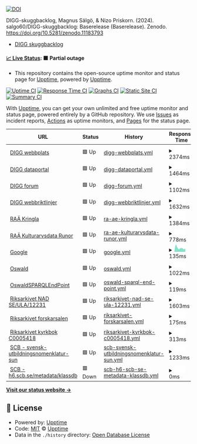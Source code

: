 [![DOI](https://zenodo.org/badge/DOI/10.5281/zenodo.11183793.svg)](https://doi.org/10.5281/zenodo.11183793)

DIGG-skuggbacklog, Magnus Sälgö, & Nizo Priskorn. (2024). salgo60/DIGG-skuggbacklog: Baserelease (Baserelease). Zenodo. https://doi.org/10.5281/zenodo.11183793

- [DIGG skuggbacklog](https://github.com/salgo60/DiggUptime/issues/47)

#### [📈 Live Status](https://upptime.github.io/upptime): <!--live status--> **🟧 Partial outage**

- This repository contains the open-source uptime monitor and status page for [Upptime](https://upptime.js.org), powered by [Upptime](https://github.com/upptime/upptime).

[![Uptime CI](https://github.com/upptime/upptime/workflows/Uptime%20CI/badge.svg)](https://github.com/upptime/upptime/actions?query=workflow%3A%22Uptime+CI%22)
[![Response Time CI](https://github.com/upptime/upptime/workflows/Response%20Time%20CI/badge.svg)](https://github.com/upptime/upptime/actions?query=workflow%3A%22Response+Time+CI%22)
[![Graphs CI](https://github.com/upptime/upptime/workflows/Graphs%20CI/badge.svg)](https://github.com/upptime/upptime/actions?query=workflow%3A%22Graphs+CI%22)
[![Static Site CI](https://github.com/upptime/upptime/workflows/Static%20Site%20CI/badge.svg)](https://github.com/upptime/upptime/actions?query=workflow%3A%22Static+Site+CI%22)
[![Summary CI](https://github.com/upptime/upptime/workflows/Summary%20CI/badge.svg)](https://github.com/upptime/upptime/actions?query=workflow%3A%22Summary+CI%22)

With [Upptime](https://upptime.js.org), you can get your own unlimited and free uptime monitor and status page, powered entirely by a GitHub repository. We use [Issues](https://github.com/upptime/upptime/issues) as incident reports, [Actions](https://github.com/upptime/upptime/actions) as uptime monitors, and [Pages](https://upptime.github.io/upptime) for the status page.

<!--start: status pages-->
<!-- This summary is generated by Upptime (https://github.com/upptime/upptime) -->
<!-- Do not edit this manually, your changes will be overwritten -->
<!-- prettier-ignore -->
| URL | Status | History | Response Time | Uptime |
| --- | ------ | ------- | ------------- | ------ |
| <img alt="" src="https://icons.duckduckgo.com/ip3/www.digg.se.ico" height="13"> [DIGG webbplats](https://www.digg.se/) | 🟩 Up | [digg-webbplats.yml](https://github.com/salgo60/DIGG-skuggbacklog/commits/HEAD/history/digg-webbplats.yml) | <details><summary><img alt="Response time graph" src="./graphs/digg-webbplats/response-time-week.png" height="20"> 2374ms</summary><br><a href="https://upptime.github.io/upptime/history/digg-webbplats"><img alt="Response time 1990" src="https://img.shields.io/endpoint?url=https%3A%2F%2Fraw.githubusercontent.com%2Fsalgo60%2FDIGG-skuggbacklog%2FHEAD%2Fapi%2Fdigg-webbplats%2Fresponse-time.json"></a><br><a href="https://upptime.github.io/upptime/history/digg-webbplats"><img alt="24-hour response time 1585" src="https://img.shields.io/endpoint?url=https%3A%2F%2Fraw.githubusercontent.com%2Fsalgo60%2FDIGG-skuggbacklog%2FHEAD%2Fapi%2Fdigg-webbplats%2Fresponse-time-day.json"></a><br><a href="https://upptime.github.io/upptime/history/digg-webbplats"><img alt="7-day response time 2374" src="https://img.shields.io/endpoint?url=https%3A%2F%2Fraw.githubusercontent.com%2Fsalgo60%2FDIGG-skuggbacklog%2FHEAD%2Fapi%2Fdigg-webbplats%2Fresponse-time-week.json"></a><br><a href="https://upptime.github.io/upptime/history/digg-webbplats"><img alt="30-day response time 2219" src="https://img.shields.io/endpoint?url=https%3A%2F%2Fraw.githubusercontent.com%2Fsalgo60%2FDIGG-skuggbacklog%2FHEAD%2Fapi%2Fdigg-webbplats%2Fresponse-time-month.json"></a><br><a href="https://upptime.github.io/upptime/history/digg-webbplats"><img alt="1-year response time 1985" src="https://img.shields.io/endpoint?url=https%3A%2F%2Fraw.githubusercontent.com%2Fsalgo60%2FDIGG-skuggbacklog%2FHEAD%2Fapi%2Fdigg-webbplats%2Fresponse-time-year.json"></a></details> | <details><summary><a href="https://upptime.github.io/upptime/history/digg-webbplats">100.00%</a></summary><a href="https://upptime.github.io/upptime/history/digg-webbplats"><img alt="All-time uptime 97.37%" src="https://img.shields.io/endpoint?url=https%3A%2F%2Fraw.githubusercontent.com%2Fsalgo60%2FDIGG-skuggbacklog%2FHEAD%2Fapi%2Fdigg-webbplats%2Fuptime.json"></a><br><a href="https://upptime.github.io/upptime/history/digg-webbplats"><img alt="24-hour uptime 100.00%" src="https://img.shields.io/endpoint?url=https%3A%2F%2Fraw.githubusercontent.com%2Fsalgo60%2FDIGG-skuggbacklog%2FHEAD%2Fapi%2Fdigg-webbplats%2Fuptime-day.json"></a><br><a href="https://upptime.github.io/upptime/history/digg-webbplats"><img alt="7-day uptime 100.00%" src="https://img.shields.io/endpoint?url=https%3A%2F%2Fraw.githubusercontent.com%2Fsalgo60%2FDIGG-skuggbacklog%2FHEAD%2Fapi%2Fdigg-webbplats%2Fuptime-week.json"></a><br><a href="https://upptime.github.io/upptime/history/digg-webbplats"><img alt="30-day uptime 99.88%" src="https://img.shields.io/endpoint?url=https%3A%2F%2Fraw.githubusercontent.com%2Fsalgo60%2FDIGG-skuggbacklog%2FHEAD%2Fapi%2Fdigg-webbplats%2Fuptime-month.json"></a><br><a href="https://upptime.github.io/upptime/history/digg-webbplats"><img alt="1-year uptime 93.33%" src="https://img.shields.io/endpoint?url=https%3A%2F%2Fraw.githubusercontent.com%2Fsalgo60%2FDIGG-skuggbacklog%2FHEAD%2Fapi%2Fdigg-webbplats%2Fuptime-year.json"></a></details>
| <img alt="" src="https://icons.duckduckgo.com/ip3/www.dataportal.se.ico" height="13"> [DIGG dataportal](https://www.dataportal.se/) | 🟩 Up | [digg-dataportal.yml](https://github.com/salgo60/DIGG-skuggbacklog/commits/HEAD/history/digg-dataportal.yml) | <details><summary><img alt="Response time graph" src="./graphs/digg-dataportal/response-time-week.png" height="20"> 1464ms</summary><br><a href="https://upptime.github.io/upptime/history/digg-dataportal"><img alt="Response time 1537" src="https://img.shields.io/endpoint?url=https%3A%2F%2Fraw.githubusercontent.com%2Fsalgo60%2FDIGG-skuggbacklog%2FHEAD%2Fapi%2Fdigg-dataportal%2Fresponse-time.json"></a><br><a href="https://upptime.github.io/upptime/history/digg-dataportal"><img alt="24-hour response time 1284" src="https://img.shields.io/endpoint?url=https%3A%2F%2Fraw.githubusercontent.com%2Fsalgo60%2FDIGG-skuggbacklog%2FHEAD%2Fapi%2Fdigg-dataportal%2Fresponse-time-day.json"></a><br><a href="https://upptime.github.io/upptime/history/digg-dataportal"><img alt="7-day response time 1464" src="https://img.shields.io/endpoint?url=https%3A%2F%2Fraw.githubusercontent.com%2Fsalgo60%2FDIGG-skuggbacklog%2FHEAD%2Fapi%2Fdigg-dataportal%2Fresponse-time-week.json"></a><br><a href="https://upptime.github.io/upptime/history/digg-dataportal"><img alt="30-day response time 1396" src="https://img.shields.io/endpoint?url=https%3A%2F%2Fraw.githubusercontent.com%2Fsalgo60%2FDIGG-skuggbacklog%2FHEAD%2Fapi%2Fdigg-dataportal%2Fresponse-time-month.json"></a><br><a href="https://upptime.github.io/upptime/history/digg-dataportal"><img alt="1-year response time 1530" src="https://img.shields.io/endpoint?url=https%3A%2F%2Fraw.githubusercontent.com%2Fsalgo60%2FDIGG-skuggbacklog%2FHEAD%2Fapi%2Fdigg-dataportal%2Fresponse-time-year.json"></a></details> | <details><summary><a href="https://upptime.github.io/upptime/history/digg-dataportal">100.00%</a></summary><a href="https://upptime.github.io/upptime/history/digg-dataportal"><img alt="All-time uptime 99.95%" src="https://img.shields.io/endpoint?url=https%3A%2F%2Fraw.githubusercontent.com%2Fsalgo60%2FDIGG-skuggbacklog%2FHEAD%2Fapi%2Fdigg-dataportal%2Fuptime.json"></a><br><a href="https://upptime.github.io/upptime/history/digg-dataportal"><img alt="24-hour uptime 100.00%" src="https://img.shields.io/endpoint?url=https%3A%2F%2Fraw.githubusercontent.com%2Fsalgo60%2FDIGG-skuggbacklog%2FHEAD%2Fapi%2Fdigg-dataportal%2Fuptime-day.json"></a><br><a href="https://upptime.github.io/upptime/history/digg-dataportal"><img alt="7-day uptime 100.00%" src="https://img.shields.io/endpoint?url=https%3A%2F%2Fraw.githubusercontent.com%2Fsalgo60%2FDIGG-skuggbacklog%2FHEAD%2Fapi%2Fdigg-dataportal%2Fuptime-week.json"></a><br><a href="https://upptime.github.io/upptime/history/digg-dataportal"><img alt="30-day uptime 100.00%" src="https://img.shields.io/endpoint?url=https%3A%2F%2Fraw.githubusercontent.com%2Fsalgo60%2FDIGG-skuggbacklog%2FHEAD%2Fapi%2Fdigg-dataportal%2Fuptime-month.json"></a><br><a href="https://upptime.github.io/upptime/history/digg-dataportal"><img alt="1-year uptime 99.92%" src="https://img.shields.io/endpoint?url=https%3A%2F%2Fraw.githubusercontent.com%2Fsalgo60%2FDIGG-skuggbacklog%2FHEAD%2Fapi%2Fdigg-dataportal%2Fuptime-year.json"></a></details>
| <img alt="" src="https://icons.duckduckgo.com/ip3/community.dataportal.se.ico" height="13"> [DIGG forum](https://community.dataportal.se/) | 🟩 Up | [digg-forum.yml](https://github.com/salgo60/DIGG-skuggbacklog/commits/HEAD/history/digg-forum.yml) | <details><summary><img alt="Response time graph" src="./graphs/digg-forum/response-time-week.png" height="20"> 1102ms</summary><br><a href="https://upptime.github.io/upptime/history/digg-forum"><img alt="Response time 1044" src="https://img.shields.io/endpoint?url=https%3A%2F%2Fraw.githubusercontent.com%2Fsalgo60%2FDIGG-skuggbacklog%2FHEAD%2Fapi%2Fdigg-forum%2Fresponse-time.json"></a><br><a href="https://upptime.github.io/upptime/history/digg-forum"><img alt="24-hour response time 1039" src="https://img.shields.io/endpoint?url=https%3A%2F%2Fraw.githubusercontent.com%2Fsalgo60%2FDIGG-skuggbacklog%2FHEAD%2Fapi%2Fdigg-forum%2Fresponse-time-day.json"></a><br><a href="https://upptime.github.io/upptime/history/digg-forum"><img alt="7-day response time 1102" src="https://img.shields.io/endpoint?url=https%3A%2F%2Fraw.githubusercontent.com%2Fsalgo60%2FDIGG-skuggbacklog%2FHEAD%2Fapi%2Fdigg-forum%2Fresponse-time-week.json"></a><br><a href="https://upptime.github.io/upptime/history/digg-forum"><img alt="30-day response time 1085" src="https://img.shields.io/endpoint?url=https%3A%2F%2Fraw.githubusercontent.com%2Fsalgo60%2FDIGG-skuggbacklog%2FHEAD%2Fapi%2Fdigg-forum%2Fresponse-time-month.json"></a><br><a href="https://upptime.github.io/upptime/history/digg-forum"><img alt="1-year response time 1104" src="https://img.shields.io/endpoint?url=https%3A%2F%2Fraw.githubusercontent.com%2Fsalgo60%2FDIGG-skuggbacklog%2FHEAD%2Fapi%2Fdigg-forum%2Fresponse-time-year.json"></a></details> | <details><summary><a href="https://upptime.github.io/upptime/history/digg-forum">100.00%</a></summary><a href="https://upptime.github.io/upptime/history/digg-forum"><img alt="All-time uptime 99.41%" src="https://img.shields.io/endpoint?url=https%3A%2F%2Fraw.githubusercontent.com%2Fsalgo60%2FDIGG-skuggbacklog%2FHEAD%2Fapi%2Fdigg-forum%2Fuptime.json"></a><br><a href="https://upptime.github.io/upptime/history/digg-forum"><img alt="24-hour uptime 100.00%" src="https://img.shields.io/endpoint?url=https%3A%2F%2Fraw.githubusercontent.com%2Fsalgo60%2FDIGG-skuggbacklog%2FHEAD%2Fapi%2Fdigg-forum%2Fuptime-day.json"></a><br><a href="https://upptime.github.io/upptime/history/digg-forum"><img alt="7-day uptime 100.00%" src="https://img.shields.io/endpoint?url=https%3A%2F%2Fraw.githubusercontent.com%2Fsalgo60%2FDIGG-skuggbacklog%2FHEAD%2Fapi%2Fdigg-forum%2Fuptime-week.json"></a><br><a href="https://upptime.github.io/upptime/history/digg-forum"><img alt="30-day uptime 99.85%" src="https://img.shields.io/endpoint?url=https%3A%2F%2Fraw.githubusercontent.com%2Fsalgo60%2FDIGG-skuggbacklog%2FHEAD%2Fapi%2Fdigg-forum%2Fuptime-month.json"></a><br><a href="https://upptime.github.io/upptime/history/digg-forum"><img alt="1-year uptime 99.97%" src="https://img.shields.io/endpoint?url=https%3A%2F%2Fraw.githubusercontent.com%2Fsalgo60%2FDIGG-skuggbacklog%2FHEAD%2Fapi%2Fdigg-forum%2Fuptime-year.json"></a></details>
| <img alt="" src="https://icons.duckduckgo.com/ip3/webbriktlinjer.se.ico" height="13"> [DIGG webbriktlinjer](https://webbriktlinjer.se/) | 🟩 Up | [digg-webbriktlinjer.yml](https://github.com/salgo60/DIGG-skuggbacklog/commits/HEAD/history/digg-webbriktlinjer.yml) | <details><summary><img alt="Response time graph" src="./graphs/digg-webbriktlinjer/response-time-week.png" height="20"> 1632ms</summary><br><a href="https://upptime.github.io/upptime/history/digg-webbriktlinjer"><img alt="Response time 1262" src="https://img.shields.io/endpoint?url=https%3A%2F%2Fraw.githubusercontent.com%2Fsalgo60%2FDIGG-skuggbacklog%2FHEAD%2Fapi%2Fdigg-webbriktlinjer%2Fresponse-time.json"></a><br><a href="https://upptime.github.io/upptime/history/digg-webbriktlinjer"><img alt="24-hour response time 1622" src="https://img.shields.io/endpoint?url=https%3A%2F%2Fraw.githubusercontent.com%2Fsalgo60%2FDIGG-skuggbacklog%2FHEAD%2Fapi%2Fdigg-webbriktlinjer%2Fresponse-time-day.json"></a><br><a href="https://upptime.github.io/upptime/history/digg-webbriktlinjer"><img alt="7-day response time 1632" src="https://img.shields.io/endpoint?url=https%3A%2F%2Fraw.githubusercontent.com%2Fsalgo60%2FDIGG-skuggbacklog%2FHEAD%2Fapi%2Fdigg-webbriktlinjer%2Fresponse-time-week.json"></a><br><a href="https://upptime.github.io/upptime/history/digg-webbriktlinjer"><img alt="30-day response time 1557" src="https://img.shields.io/endpoint?url=https%3A%2F%2Fraw.githubusercontent.com%2Fsalgo60%2FDIGG-skuggbacklog%2FHEAD%2Fapi%2Fdigg-webbriktlinjer%2Fresponse-time-month.json"></a><br><a href="https://upptime.github.io/upptime/history/digg-webbriktlinjer"><img alt="1-year response time 1379" src="https://img.shields.io/endpoint?url=https%3A%2F%2Fraw.githubusercontent.com%2Fsalgo60%2FDIGG-skuggbacklog%2FHEAD%2Fapi%2Fdigg-webbriktlinjer%2Fresponse-time-year.json"></a></details> | <details><summary><a href="https://upptime.github.io/upptime/history/digg-webbriktlinjer">100.00%</a></summary><a href="https://upptime.github.io/upptime/history/digg-webbriktlinjer"><img alt="All-time uptime 97.61%" src="https://img.shields.io/endpoint?url=https%3A%2F%2Fraw.githubusercontent.com%2Fsalgo60%2FDIGG-skuggbacklog%2FHEAD%2Fapi%2Fdigg-webbriktlinjer%2Fuptime.json"></a><br><a href="https://upptime.github.io/upptime/history/digg-webbriktlinjer"><img alt="24-hour uptime 100.00%" src="https://img.shields.io/endpoint?url=https%3A%2F%2Fraw.githubusercontent.com%2Fsalgo60%2FDIGG-skuggbacklog%2FHEAD%2Fapi%2Fdigg-webbriktlinjer%2Fuptime-day.json"></a><br><a href="https://upptime.github.io/upptime/history/digg-webbriktlinjer"><img alt="7-day uptime 100.00%" src="https://img.shields.io/endpoint?url=https%3A%2F%2Fraw.githubusercontent.com%2Fsalgo60%2FDIGG-skuggbacklog%2FHEAD%2Fapi%2Fdigg-webbriktlinjer%2Fuptime-week.json"></a><br><a href="https://upptime.github.io/upptime/history/digg-webbriktlinjer"><img alt="30-day uptime 99.90%" src="https://img.shields.io/endpoint?url=https%3A%2F%2Fraw.githubusercontent.com%2Fsalgo60%2FDIGG-skuggbacklog%2FHEAD%2Fapi%2Fdigg-webbriktlinjer%2Fuptime-month.json"></a><br><a href="https://upptime.github.io/upptime/history/digg-webbriktlinjer"><img alt="1-year uptime 92.59%" src="https://img.shields.io/endpoint?url=https%3A%2F%2Fraw.githubusercontent.com%2Fsalgo60%2FDIGG-skuggbacklog%2FHEAD%2Fapi%2Fdigg-webbriktlinjer%2Fuptime-year.json"></a></details>
| <img alt="" src="https://icons.duckduckgo.com/ip3/www.kringla.nu.ico" height="13"> [RAÄ Kringla](https://www.kringla.nu) | 🟩 Up | [ra-ae-kringla.yml](https://github.com/salgo60/DIGG-skuggbacklog/commits/HEAD/history/ra-ae-kringla.yml) | <details><summary><img alt="Response time graph" src="./graphs/ra-ae-kringla/response-time-week.png" height="20"> 1384ms</summary><br><a href="https://upptime.github.io/upptime/history/ra-ae-kringla"><img alt="Response time 2293" src="https://img.shields.io/endpoint?url=https%3A%2F%2Fraw.githubusercontent.com%2Fsalgo60%2FDIGG-skuggbacklog%2FHEAD%2Fapi%2Fra-ae-kringla%2Fresponse-time.json"></a><br><a href="https://upptime.github.io/upptime/history/ra-ae-kringla"><img alt="24-hour response time 1273" src="https://img.shields.io/endpoint?url=https%3A%2F%2Fraw.githubusercontent.com%2Fsalgo60%2FDIGG-skuggbacklog%2FHEAD%2Fapi%2Fra-ae-kringla%2Fresponse-time-day.json"></a><br><a href="https://upptime.github.io/upptime/history/ra-ae-kringla"><img alt="7-day response time 1384" src="https://img.shields.io/endpoint?url=https%3A%2F%2Fraw.githubusercontent.com%2Fsalgo60%2FDIGG-skuggbacklog%2FHEAD%2Fapi%2Fra-ae-kringla%2Fresponse-time-week.json"></a><br><a href="https://upptime.github.io/upptime/history/ra-ae-kringla"><img alt="30-day response time 1736" src="https://img.shields.io/endpoint?url=https%3A%2F%2Fraw.githubusercontent.com%2Fsalgo60%2FDIGG-skuggbacklog%2FHEAD%2Fapi%2Fra-ae-kringla%2Fresponse-time-month.json"></a><br><a href="https://upptime.github.io/upptime/history/ra-ae-kringla"><img alt="1-year response time 2308" src="https://img.shields.io/endpoint?url=https%3A%2F%2Fraw.githubusercontent.com%2Fsalgo60%2FDIGG-skuggbacklog%2FHEAD%2Fapi%2Fra-ae-kringla%2Fresponse-time-year.json"></a></details> | <details><summary><a href="https://upptime.github.io/upptime/history/ra-ae-kringla">99.23%</a></summary><a href="https://upptime.github.io/upptime/history/ra-ae-kringla"><img alt="All-time uptime 98.56%" src="https://img.shields.io/endpoint?url=https%3A%2F%2Fraw.githubusercontent.com%2Fsalgo60%2FDIGG-skuggbacklog%2FHEAD%2Fapi%2Fra-ae-kringla%2Fuptime.json"></a><br><a href="https://upptime.github.io/upptime/history/ra-ae-kringla"><img alt="24-hour uptime 100.00%" src="https://img.shields.io/endpoint?url=https%3A%2F%2Fraw.githubusercontent.com%2Fsalgo60%2FDIGG-skuggbacklog%2FHEAD%2Fapi%2Fra-ae-kringla%2Fuptime-day.json"></a><br><a href="https://upptime.github.io/upptime/history/ra-ae-kringla"><img alt="7-day uptime 99.23%" src="https://img.shields.io/endpoint?url=https%3A%2F%2Fraw.githubusercontent.com%2Fsalgo60%2FDIGG-skuggbacklog%2FHEAD%2Fapi%2Fra-ae-kringla%2Fuptime-week.json"></a><br><a href="https://upptime.github.io/upptime/history/ra-ae-kringla"><img alt="30-day uptime 97.66%" src="https://img.shields.io/endpoint?url=https%3A%2F%2Fraw.githubusercontent.com%2Fsalgo60%2FDIGG-skuggbacklog%2FHEAD%2Fapi%2Fra-ae-kringla%2Fuptime-month.json"></a><br><a href="https://upptime.github.io/upptime/history/ra-ae-kringla"><img alt="1-year uptime 98.10%" src="https://img.shields.io/endpoint?url=https%3A%2F%2Fraw.githubusercontent.com%2Fsalgo60%2FDIGG-skuggbacklog%2FHEAD%2Fapi%2Fra-ae-kringla%2Fuptime-year.json"></a></details>
| <img alt="" src="https://icons.duckduckgo.com/ip3/kulturarvsdata.se.ico" height="13"> [RAÄ Kulturarvsdata Runor](https://kulturarvsdata.se/uu/srdb/fab985d7-61cc-4014-9d85-0a5011d40dc8) | 🟩 Up | [ra-ae-kulturarvsdata-runor.yml](https://github.com/salgo60/DIGG-skuggbacklog/commits/HEAD/history/ra-ae-kulturarvsdata-runor.yml) | <details><summary><img alt="Response time graph" src="./graphs/ra-ae-kulturarvsdata-runor/response-time-week.png" height="20"> 778ms</summary><br><a href="https://upptime.github.io/upptime/history/ra-ae-kulturarvsdata-runor"><img alt="Response time 873" src="https://img.shields.io/endpoint?url=https%3A%2F%2Fraw.githubusercontent.com%2Fsalgo60%2FDIGG-skuggbacklog%2FHEAD%2Fapi%2Fra-ae-kulturarvsdata-runor%2Fresponse-time.json"></a><br><a href="https://upptime.github.io/upptime/history/ra-ae-kulturarvsdata-runor"><img alt="24-hour response time 686" src="https://img.shields.io/endpoint?url=https%3A%2F%2Fraw.githubusercontent.com%2Fsalgo60%2FDIGG-skuggbacklog%2FHEAD%2Fapi%2Fra-ae-kulturarvsdata-runor%2Fresponse-time-day.json"></a><br><a href="https://upptime.github.io/upptime/history/ra-ae-kulturarvsdata-runor"><img alt="7-day response time 778" src="https://img.shields.io/endpoint?url=https%3A%2F%2Fraw.githubusercontent.com%2Fsalgo60%2FDIGG-skuggbacklog%2FHEAD%2Fapi%2Fra-ae-kulturarvsdata-runor%2Fresponse-time-week.json"></a><br><a href="https://upptime.github.io/upptime/history/ra-ae-kulturarvsdata-runor"><img alt="30-day response time 794" src="https://img.shields.io/endpoint?url=https%3A%2F%2Fraw.githubusercontent.com%2Fsalgo60%2FDIGG-skuggbacklog%2FHEAD%2Fapi%2Fra-ae-kulturarvsdata-runor%2Fresponse-time-month.json"></a><br><a href="https://upptime.github.io/upptime/history/ra-ae-kulturarvsdata-runor"><img alt="1-year response time 857" src="https://img.shields.io/endpoint?url=https%3A%2F%2Fraw.githubusercontent.com%2Fsalgo60%2FDIGG-skuggbacklog%2FHEAD%2Fapi%2Fra-ae-kulturarvsdata-runor%2Fresponse-time-year.json"></a></details> | <details><summary><a href="https://upptime.github.io/upptime/history/ra-ae-kulturarvsdata-runor">99.24%</a></summary><a href="https://upptime.github.io/upptime/history/ra-ae-kulturarvsdata-runor"><img alt="All-time uptime 99.34%" src="https://img.shields.io/endpoint?url=https%3A%2F%2Fraw.githubusercontent.com%2Fsalgo60%2FDIGG-skuggbacklog%2FHEAD%2Fapi%2Fra-ae-kulturarvsdata-runor%2Fuptime.json"></a><br><a href="https://upptime.github.io/upptime/history/ra-ae-kulturarvsdata-runor"><img alt="24-hour uptime 100.00%" src="https://img.shields.io/endpoint?url=https%3A%2F%2Fraw.githubusercontent.com%2Fsalgo60%2FDIGG-skuggbacklog%2FHEAD%2Fapi%2Fra-ae-kulturarvsdata-runor%2Fuptime-day.json"></a><br><a href="https://upptime.github.io/upptime/history/ra-ae-kulturarvsdata-runor"><img alt="7-day uptime 99.24%" src="https://img.shields.io/endpoint?url=https%3A%2F%2Fraw.githubusercontent.com%2Fsalgo60%2FDIGG-skuggbacklog%2FHEAD%2Fapi%2Fra-ae-kulturarvsdata-runor%2Fuptime-week.json"></a><br><a href="https://upptime.github.io/upptime/history/ra-ae-kulturarvsdata-runor"><img alt="30-day uptime 99.82%" src="https://img.shields.io/endpoint?url=https%3A%2F%2Fraw.githubusercontent.com%2Fsalgo60%2FDIGG-skuggbacklog%2FHEAD%2Fapi%2Fra-ae-kulturarvsdata-runor%2Fuptime-month.json"></a><br><a href="https://upptime.github.io/upptime/history/ra-ae-kulturarvsdata-runor"><img alt="1-year uptime 99.19%" src="https://img.shields.io/endpoint?url=https%3A%2F%2Fraw.githubusercontent.com%2Fsalgo60%2FDIGG-skuggbacklog%2FHEAD%2Fapi%2Fra-ae-kulturarvsdata-runor%2Fuptime-year.json"></a></details>
| <img alt="" src="https://icons.duckduckgo.com/ip3/www.google.com.ico" height="13"> [Google](https://www.google.com) | 🟩 Up | [google.yml](https://github.com/salgo60/DIGG-skuggbacklog/commits/HEAD/history/google.yml) | <details><summary><img alt="Response time graph" src="./graphs/google/response-time-week.png" height="20"> 135ms</summary><br><a href="https://upptime.github.io/upptime/history/google"><img alt="Response time 110" src="https://img.shields.io/endpoint?url=https%3A%2F%2Fraw.githubusercontent.com%2Fsalgo60%2FDIGG-skuggbacklog%2FHEAD%2Fapi%2Fgoogle%2Fresponse-time.json"></a><br><a href="https://upptime.github.io/upptime/history/google"><img alt="24-hour response time 269" src="https://img.shields.io/endpoint?url=https%3A%2F%2Fraw.githubusercontent.com%2Fsalgo60%2FDIGG-skuggbacklog%2FHEAD%2Fapi%2Fgoogle%2Fresponse-time-day.json"></a><br><a href="https://upptime.github.io/upptime/history/google"><img alt="7-day response time 135" src="https://img.shields.io/endpoint?url=https%3A%2F%2Fraw.githubusercontent.com%2Fsalgo60%2FDIGG-skuggbacklog%2FHEAD%2Fapi%2Fgoogle%2Fresponse-time-week.json"></a><br><a href="https://upptime.github.io/upptime/history/google"><img alt="30-day response time 117" src="https://img.shields.io/endpoint?url=https%3A%2F%2Fraw.githubusercontent.com%2Fsalgo60%2FDIGG-skuggbacklog%2FHEAD%2Fapi%2Fgoogle%2Fresponse-time-month.json"></a><br><a href="https://upptime.github.io/upptime/history/google"><img alt="1-year response time 112" src="https://img.shields.io/endpoint?url=https%3A%2F%2Fraw.githubusercontent.com%2Fsalgo60%2FDIGG-skuggbacklog%2FHEAD%2Fapi%2Fgoogle%2Fresponse-time-year.json"></a></details> | <details><summary><a href="https://upptime.github.io/upptime/history/google">100.00%</a></summary><a href="https://upptime.github.io/upptime/history/google"><img alt="All-time uptime 100.00%" src="https://img.shields.io/endpoint?url=https%3A%2F%2Fraw.githubusercontent.com%2Fsalgo60%2FDIGG-skuggbacklog%2FHEAD%2Fapi%2Fgoogle%2Fuptime.json"></a><br><a href="https://upptime.github.io/upptime/history/google"><img alt="24-hour uptime 100.00%" src="https://img.shields.io/endpoint?url=https%3A%2F%2Fraw.githubusercontent.com%2Fsalgo60%2FDIGG-skuggbacklog%2FHEAD%2Fapi%2Fgoogle%2Fuptime-day.json"></a><br><a href="https://upptime.github.io/upptime/history/google"><img alt="7-day uptime 100.00%" src="https://img.shields.io/endpoint?url=https%3A%2F%2Fraw.githubusercontent.com%2Fsalgo60%2FDIGG-skuggbacklog%2FHEAD%2Fapi%2Fgoogle%2Fuptime-week.json"></a><br><a href="https://upptime.github.io/upptime/history/google"><img alt="30-day uptime 100.00%" src="https://img.shields.io/endpoint?url=https%3A%2F%2Fraw.githubusercontent.com%2Fsalgo60%2FDIGG-skuggbacklog%2FHEAD%2Fapi%2Fgoogle%2Fuptime-month.json"></a><br><a href="https://upptime.github.io/upptime/history/google"><img alt="1-year uptime 99.99%" src="https://img.shields.io/endpoint?url=https%3A%2F%2Fraw.githubusercontent.com%2Fsalgo60%2FDIGG-skuggbacklog%2FHEAD%2Fapi%2Fgoogle%2Fuptime-year.json"></a></details>
| <img alt="" src="https://icons.duckduckgo.com/ip3/oswald.wikibase.cloud.ico" height="13"> [Oswald](https://oswald.wikibase.cloud/wiki/NOSAD-POC) | 🟩 Up | [oswald.yml](https://github.com/salgo60/DIGG-skuggbacklog/commits/HEAD/history/oswald.yml) | <details><summary><img alt="Response time graph" src="./graphs/oswald/response-time-week.png" height="20"> 1022ms</summary><br><a href="https://upptime.github.io/upptime/history/oswald"><img alt="Response time 1307" src="https://img.shields.io/endpoint?url=https%3A%2F%2Fraw.githubusercontent.com%2Fsalgo60%2FDIGG-skuggbacklog%2FHEAD%2Fapi%2Foswald%2Fresponse-time.json"></a><br><a href="https://upptime.github.io/upptime/history/oswald"><img alt="24-hour response time 947" src="https://img.shields.io/endpoint?url=https%3A%2F%2Fraw.githubusercontent.com%2Fsalgo60%2FDIGG-skuggbacklog%2FHEAD%2Fapi%2Foswald%2Fresponse-time-day.json"></a><br><a href="https://upptime.github.io/upptime/history/oswald"><img alt="7-day response time 1022" src="https://img.shields.io/endpoint?url=https%3A%2F%2Fraw.githubusercontent.com%2Fsalgo60%2FDIGG-skuggbacklog%2FHEAD%2Fapi%2Foswald%2Fresponse-time-week.json"></a><br><a href="https://upptime.github.io/upptime/history/oswald"><img alt="30-day response time 2298" src="https://img.shields.io/endpoint?url=https%3A%2F%2Fraw.githubusercontent.com%2Fsalgo60%2FDIGG-skuggbacklog%2FHEAD%2Fapi%2Foswald%2Fresponse-time-month.json"></a><br><a href="https://upptime.github.io/upptime/history/oswald"><img alt="1-year response time 1372" src="https://img.shields.io/endpoint?url=https%3A%2F%2Fraw.githubusercontent.com%2Fsalgo60%2FDIGG-skuggbacklog%2FHEAD%2Fapi%2Foswald%2Fresponse-time-year.json"></a></details> | <details><summary><a href="https://upptime.github.io/upptime/history/oswald">99.82%</a></summary><a href="https://upptime.github.io/upptime/history/oswald"><img alt="All-time uptime 99.87%" src="https://img.shields.io/endpoint?url=https%3A%2F%2Fraw.githubusercontent.com%2Fsalgo60%2FDIGG-skuggbacklog%2FHEAD%2Fapi%2Foswald%2Fuptime.json"></a><br><a href="https://upptime.github.io/upptime/history/oswald"><img alt="24-hour uptime 98.77%" src="https://img.shields.io/endpoint?url=https%3A%2F%2Fraw.githubusercontent.com%2Fsalgo60%2FDIGG-skuggbacklog%2FHEAD%2Fapi%2Foswald%2Fuptime-day.json"></a><br><a href="https://upptime.github.io/upptime/history/oswald"><img alt="7-day uptime 99.82%" src="https://img.shields.io/endpoint?url=https%3A%2F%2Fraw.githubusercontent.com%2Fsalgo60%2FDIGG-skuggbacklog%2FHEAD%2Fapi%2Foswald%2Fuptime-week.json"></a><br><a href="https://upptime.github.io/upptime/history/oswald"><img alt="30-day uptime 99.79%" src="https://img.shields.io/endpoint?url=https%3A%2F%2Fraw.githubusercontent.com%2Fsalgo60%2FDIGG-skuggbacklog%2FHEAD%2Fapi%2Foswald%2Fuptime-month.json"></a><br><a href="https://upptime.github.io/upptime/history/oswald"><img alt="1-year uptime 99.81%" src="https://img.shields.io/endpoint?url=https%3A%2F%2Fraw.githubusercontent.com%2Fsalgo60%2FDIGG-skuggbacklog%2FHEAD%2Fapi%2Foswald%2Fuptime-year.json"></a></details>
| <img alt="" src="https://icons.duckduckgo.com/ip3/oswald.wikibase.cloud.ico" height="13"> [OswaldSPARQLEndPoint](https://oswald.wikibase.cloud/query/embed.html#%23%20https%3A%2F%2Fbeyond-notability.wikibase.cloud%2Fwiki%2FProject%3ASPARQL%2Fexamples%0APREFIX%20wd%3A%20%3Chttps%3A%2F%2Foswald.wikibase.cloud%2Fentity%2F%3E%0APREFIX%20wds%3A%20%3Chttps%3A%2F%2Foswald.wikibase.cloud%2Fentity%2Fstatement%2F%3E%0APREFIX%20wdv%3A%20%3Chttps%3A%2F%2Foswald.wikibase.cloud%2Fvalue%2F%3E%0APREFIX%20wdt%3A%20%3Chttps%3A%2F%2Foswald.wikibase.cloud%2Fprop%2Fdirect%2F%3E%0APREFIX%20p%3A%20%3Chttps%3A%2F%2Foswald.wikibase.cloud%2Fprop%2F%3E%0APREFIX%20ps%3A%20%3Chttps%3A%2F%2Foswald.wikibase.cloud%2Fprop%2Fstatement%2F%3E%0APREFIX%20pq%3A%20%3Chttps%3A%2F%2Foswald.wikibase.cloud%2Fprop%2Fqualifier%2F%3E%0A%23%202022-w42-7%0ASELECT%0A%3Fdt%20%3Fsess%20%3FsessLabel%20%3Fagenda%20%3Fstart%0A%3Fpres%20%3FpresLabel%20%3Forg%20%3ForgLabel%20%3Fspkr%20%3FspkrLabel%0A%23%20%3Ft%20%3Ft0%20%3Ftest%20%3Fvurl%20%3Fytid%0A%3Fvurl_t%20%3Fyturl_t%0AWHERE%20%7B%0A%20%20%3Fpres%20wdt%3AP12%20wd%3AQ157%20.%20%23%20a%20Presentation%0A%20%20OPTIONAL%7B%3Fpres%20wdt%3AP14%20%3Forg%20.%7D%0A%20%20OPTIONAL%7B%3Fpres%20wdt%3AP20%20%3Fsess%20.%7D%0A%20%20OPTIONAL%7B%3Fsess%20wdt%3AP22%20%3Fdt%20.%7D%0A%20%20OPTIONAL%7B%3Fpres%20wdt%3AP23%20%3Fstart%20.%7D%0A%20%20OPTIONAL%7B%3Fsess%20wdt%3AP16%20%3Fvurl%20.%7D%0A%20%20OPTIONAL%7B%3Fsess%20wdt%3AP21%20%3Fytid%20.%7D%0A%20%20OPTIONAL%7B%3Fpres%20wdt%3AP13%20%3Fspkr%20.%7D%0A%20%20OPTIONAL%7B%3Fsess%20wdt%3AP17%20%3Fagenda%20.%7D%0A%20%20%23%20BIND%20expressions%20referring%20to%20variables%20need%20to%20be%20outside%20OPTIONAL%20for%20some%20reason%3F%0A%20%20BIND%28COALESCE%28%3Fstart%2C%200%29%20AS%20%3Ft0%29.%0A%23%20%20%20BIND%28IF%28%3Ft0%20%3E%203000%2C%20%22late%22%2C%20%22early%22%29%20AS%20%3Ftest%29.%0A%20%20BIND%28IRI%28CONCAT%28STR%28%3Fvurl%29%2C%20IF%28%3Ft0%20%3E%200%2C%20CONCAT%28%22%23t%3D%22%2C%20STR%28%3Ft0%29%29%2C%20%22%22%29%29%29%20AS%20%3Fvurl_t%29%20.%0A%20%20BIND%28IRI%28CONCAT%28%22https%3A%2F%2Fwww.youtube.com%2Fwatch%3Fv%3D%22%2C%20%3Fytid%2C%20IF%28%3Ft0%20%3E%200%2C%20CONCAT%28%22%23t%3D%22%2C%20STR%28%3Ft0%29%29%2C%20%22%22%29%29%29%20AS%20%3Fyturl_t%29%20.%0A%0A%20%20SERVICE%20wikibase%3Alabel%20%7B%0A%20%20%20%20bd%3AserviceParam%20wikibase%3Alanguage%20%22%5BAUTO_LANGUAGE%5D%2Csv%2Cno%2Cen-gb%2Cen%22.%0A%20%20%7D%0A%7D%0AORDER%20BY%20DESC%28%3Fdt%29%20%3FsessLabel%20%28%21BOUND%28%3Fstart%29%29%20%3Fstart%20%3FpresLabel%0A%23GROUP%20BY%20%3FpLabel%20%3FvLabel%20%0A%23ORDER%20BY%20DESC%28%3Fcount%29) | 🟩 Up | [oswald-sparql-end-point.yml](https://github.com/salgo60/DIGG-skuggbacklog/commits/HEAD/history/oswald-sparql-end-point.yml) | <details><summary><img alt="Response time graph" src="./graphs/oswald-sparql-end-point/response-time-week.png" height="20"> 119ms</summary><br><a href="https://upptime.github.io/upptime/history/oswald-sparql-end-point"><img alt="Response time 115" src="https://img.shields.io/endpoint?url=https%3A%2F%2Fraw.githubusercontent.com%2Fsalgo60%2FDIGG-skuggbacklog%2FHEAD%2Fapi%2Foswald-sparql-end-point%2Fresponse-time.json"></a><br><a href="https://upptime.github.io/upptime/history/oswald-sparql-end-point"><img alt="24-hour response time 106" src="https://img.shields.io/endpoint?url=https%3A%2F%2Fraw.githubusercontent.com%2Fsalgo60%2FDIGG-skuggbacklog%2FHEAD%2Fapi%2Foswald-sparql-end-point%2Fresponse-time-day.json"></a><br><a href="https://upptime.github.io/upptime/history/oswald-sparql-end-point"><img alt="7-day response time 119" src="https://img.shields.io/endpoint?url=https%3A%2F%2Fraw.githubusercontent.com%2Fsalgo60%2FDIGG-skuggbacklog%2FHEAD%2Fapi%2Foswald-sparql-end-point%2Fresponse-time-week.json"></a><br><a href="https://upptime.github.io/upptime/history/oswald-sparql-end-point"><img alt="30-day response time 114" src="https://img.shields.io/endpoint?url=https%3A%2F%2Fraw.githubusercontent.com%2Fsalgo60%2FDIGG-skuggbacklog%2FHEAD%2Fapi%2Foswald-sparql-end-point%2Fresponse-time-month.json"></a><br><a href="https://upptime.github.io/upptime/history/oswald-sparql-end-point"><img alt="1-year response time 116" src="https://img.shields.io/endpoint?url=https%3A%2F%2Fraw.githubusercontent.com%2Fsalgo60%2FDIGG-skuggbacklog%2FHEAD%2Fapi%2Foswald-sparql-end-point%2Fresponse-time-year.json"></a></details> | <details><summary><a href="https://upptime.github.io/upptime/history/oswald-sparql-end-point">100.00%</a></summary><a href="https://upptime.github.io/upptime/history/oswald-sparql-end-point"><img alt="All-time uptime 99.99%" src="https://img.shields.io/endpoint?url=https%3A%2F%2Fraw.githubusercontent.com%2Fsalgo60%2FDIGG-skuggbacklog%2FHEAD%2Fapi%2Foswald-sparql-end-point%2Fuptime.json"></a><br><a href="https://upptime.github.io/upptime/history/oswald-sparql-end-point"><img alt="24-hour uptime 100.00%" src="https://img.shields.io/endpoint?url=https%3A%2F%2Fraw.githubusercontent.com%2Fsalgo60%2FDIGG-skuggbacklog%2FHEAD%2Fapi%2Foswald-sparql-end-point%2Fuptime-day.json"></a><br><a href="https://upptime.github.io/upptime/history/oswald-sparql-end-point"><img alt="7-day uptime 100.00%" src="https://img.shields.io/endpoint?url=https%3A%2F%2Fraw.githubusercontent.com%2Fsalgo60%2FDIGG-skuggbacklog%2FHEAD%2Fapi%2Foswald-sparql-end-point%2Fuptime-week.json"></a><br><a href="https://upptime.github.io/upptime/history/oswald-sparql-end-point"><img alt="30-day uptime 100.00%" src="https://img.shields.io/endpoint?url=https%3A%2F%2Fraw.githubusercontent.com%2Fsalgo60%2FDIGG-skuggbacklog%2FHEAD%2Fapi%2Foswald-sparql-end-point%2Fuptime-month.json"></a><br><a href="https://upptime.github.io/upptime/history/oswald-sparql-end-point"><img alt="1-year uptime 99.99%" src="https://img.shields.io/endpoint?url=https%3A%2F%2Fraw.githubusercontent.com%2Fsalgo60%2FDIGG-skuggbacklog%2FHEAD%2Fapi%2Foswald-sparql-end-point%2Fuptime-year.json"></a></details>
| <img alt="" src="https://icons.duckduckgo.com/ip3/sok.riksarkivet.se.ico" height="13"> [Riksarkivet NAD SE/ULA/12231](https://sok.riksarkivet.se/?postid=ArkisRef%20SE/ULA/12231) | 🟩 Up | [riksarkivet-nad-se-ula-12231.yml](https://github.com/salgo60/DIGG-skuggbacklog/commits/HEAD/history/riksarkivet-nad-se-ula-12231.yml) | <details><summary><img alt="Response time graph" src="./graphs/riksarkivet-nad-se-ula-12231/response-time-week.png" height="20"> 1603ms</summary><br><a href="https://upptime.github.io/upptime/history/riksarkivet-nad-se-ula-12231"><img alt="Response time 2220" src="https://img.shields.io/endpoint?url=https%3A%2F%2Fraw.githubusercontent.com%2Fsalgo60%2FDIGG-skuggbacklog%2FHEAD%2Fapi%2Friksarkivet-nad-se-ula-12231%2Fresponse-time.json"></a><br><a href="https://upptime.github.io/upptime/history/riksarkivet-nad-se-ula-12231"><img alt="24-hour response time 1614" src="https://img.shields.io/endpoint?url=https%3A%2F%2Fraw.githubusercontent.com%2Fsalgo60%2FDIGG-skuggbacklog%2FHEAD%2Fapi%2Friksarkivet-nad-se-ula-12231%2Fresponse-time-day.json"></a><br><a href="https://upptime.github.io/upptime/history/riksarkivet-nad-se-ula-12231"><img alt="7-day response time 1603" src="https://img.shields.io/endpoint?url=https%3A%2F%2Fraw.githubusercontent.com%2Fsalgo60%2FDIGG-skuggbacklog%2FHEAD%2Fapi%2Friksarkivet-nad-se-ula-12231%2Fresponse-time-week.json"></a><br><a href="https://upptime.github.io/upptime/history/riksarkivet-nad-se-ula-12231"><img alt="30-day response time 1921" src="https://img.shields.io/endpoint?url=https%3A%2F%2Fraw.githubusercontent.com%2Fsalgo60%2FDIGG-skuggbacklog%2FHEAD%2Fapi%2Friksarkivet-nad-se-ula-12231%2Fresponse-time-month.json"></a><br><a href="https://upptime.github.io/upptime/history/riksarkivet-nad-se-ula-12231"><img alt="1-year response time 2175" src="https://img.shields.io/endpoint?url=https%3A%2F%2Fraw.githubusercontent.com%2Fsalgo60%2FDIGG-skuggbacklog%2FHEAD%2Fapi%2Friksarkivet-nad-se-ula-12231%2Fresponse-time-year.json"></a></details> | <details><summary><a href="https://upptime.github.io/upptime/history/riksarkivet-nad-se-ula-12231">99.24%</a></summary><a href="https://upptime.github.io/upptime/history/riksarkivet-nad-se-ula-12231"><img alt="All-time uptime 99.21%" src="https://img.shields.io/endpoint?url=https%3A%2F%2Fraw.githubusercontent.com%2Fsalgo60%2FDIGG-skuggbacklog%2FHEAD%2Fapi%2Friksarkivet-nad-se-ula-12231%2Fuptime.json"></a><br><a href="https://upptime.github.io/upptime/history/riksarkivet-nad-se-ula-12231"><img alt="24-hour uptime 100.00%" src="https://img.shields.io/endpoint?url=https%3A%2F%2Fraw.githubusercontent.com%2Fsalgo60%2FDIGG-skuggbacklog%2FHEAD%2Fapi%2Friksarkivet-nad-se-ula-12231%2Fuptime-day.json"></a><br><a href="https://upptime.github.io/upptime/history/riksarkivet-nad-se-ula-12231"><img alt="7-day uptime 99.24%" src="https://img.shields.io/endpoint?url=https%3A%2F%2Fraw.githubusercontent.com%2Fsalgo60%2FDIGG-skuggbacklog%2FHEAD%2Fapi%2Friksarkivet-nad-se-ula-12231%2Fuptime-week.json"></a><br><a href="https://upptime.github.io/upptime/history/riksarkivet-nad-se-ula-12231"><img alt="30-day uptime 99.83%" src="https://img.shields.io/endpoint?url=https%3A%2F%2Fraw.githubusercontent.com%2Fsalgo60%2FDIGG-skuggbacklog%2FHEAD%2Fapi%2Friksarkivet-nad-se-ula-12231%2Fuptime-month.json"></a><br><a href="https://upptime.github.io/upptime/history/riksarkivet-nad-se-ula-12231"><img alt="1-year uptime 99.15%" src="https://img.shields.io/endpoint?url=https%3A%2F%2Fraw.githubusercontent.com%2Fsalgo60%2FDIGG-skuggbacklog%2FHEAD%2Fapi%2Friksarkivet-nad-se-ula-12231%2Fuptime-year.json"></a></details>
| <img alt="" src="https://icons.duckduckgo.com/ip3/sok.riksarkivet.se.ico" height="13"> [Riksarkivet forskarsalen](https://sok.riksarkivet.se/digitala-forskarsalen) | 🟩 Up | [riksarkivet-forskarsalen.yml](https://github.com/salgo60/DIGG-skuggbacklog/commits/HEAD/history/riksarkivet-forskarsalen.yml) | <details><summary><img alt="Response time graph" src="./graphs/riksarkivet-forskarsalen/response-time-week.png" height="20"> 175ms</summary><br><a href="https://upptime.github.io/upptime/history/riksarkivet-forskarsalen"><img alt="Response time 512" src="https://img.shields.io/endpoint?url=https%3A%2F%2Fraw.githubusercontent.com%2Fsalgo60%2FDIGG-skuggbacklog%2FHEAD%2Fapi%2Friksarkivet-forskarsalen%2Fresponse-time.json"></a><br><a href="https://upptime.github.io/upptime/history/riksarkivet-forskarsalen"><img alt="24-hour response time 161" src="https://img.shields.io/endpoint?url=https%3A%2F%2Fraw.githubusercontent.com%2Fsalgo60%2FDIGG-skuggbacklog%2FHEAD%2Fapi%2Friksarkivet-forskarsalen%2Fresponse-time-day.json"></a><br><a href="https://upptime.github.io/upptime/history/riksarkivet-forskarsalen"><img alt="7-day response time 175" src="https://img.shields.io/endpoint?url=https%3A%2F%2Fraw.githubusercontent.com%2Fsalgo60%2FDIGG-skuggbacklog%2FHEAD%2Fapi%2Friksarkivet-forskarsalen%2Fresponse-time-week.json"></a><br><a href="https://upptime.github.io/upptime/history/riksarkivet-forskarsalen"><img alt="30-day response time 653" src="https://img.shields.io/endpoint?url=https%3A%2F%2Fraw.githubusercontent.com%2Fsalgo60%2FDIGG-skuggbacklog%2FHEAD%2Fapi%2Friksarkivet-forskarsalen%2Fresponse-time-month.json"></a><br><a href="https://upptime.github.io/upptime/history/riksarkivet-forskarsalen"><img alt="1-year response time 534" src="https://img.shields.io/endpoint?url=https%3A%2F%2Fraw.githubusercontent.com%2Fsalgo60%2FDIGG-skuggbacklog%2FHEAD%2Fapi%2Friksarkivet-forskarsalen%2Fresponse-time-year.json"></a></details> | <details><summary><a href="https://upptime.github.io/upptime/history/riksarkivet-forskarsalen">99.24%</a></summary><a href="https://upptime.github.io/upptime/history/riksarkivet-forskarsalen"><img alt="All-time uptime 99.64%" src="https://img.shields.io/endpoint?url=https%3A%2F%2Fraw.githubusercontent.com%2Fsalgo60%2FDIGG-skuggbacklog%2FHEAD%2Fapi%2Friksarkivet-forskarsalen%2Fuptime.json"></a><br><a href="https://upptime.github.io/upptime/history/riksarkivet-forskarsalen"><img alt="24-hour uptime 100.00%" src="https://img.shields.io/endpoint?url=https%3A%2F%2Fraw.githubusercontent.com%2Fsalgo60%2FDIGG-skuggbacklog%2FHEAD%2Fapi%2Friksarkivet-forskarsalen%2Fuptime-day.json"></a><br><a href="https://upptime.github.io/upptime/history/riksarkivet-forskarsalen"><img alt="7-day uptime 99.24%" src="https://img.shields.io/endpoint?url=https%3A%2F%2Fraw.githubusercontent.com%2Fsalgo60%2FDIGG-skuggbacklog%2FHEAD%2Fapi%2Friksarkivet-forskarsalen%2Fuptime-week.json"></a><br><a href="https://upptime.github.io/upptime/history/riksarkivet-forskarsalen"><img alt="30-day uptime 99.83%" src="https://img.shields.io/endpoint?url=https%3A%2F%2Fraw.githubusercontent.com%2Fsalgo60%2FDIGG-skuggbacklog%2FHEAD%2Fapi%2Friksarkivet-forskarsalen%2Fuptime-month.json"></a><br><a href="https://upptime.github.io/upptime/history/riksarkivet-forskarsalen"><img alt="1-year uptime 99.89%" src="https://img.shields.io/endpoint?url=https%3A%2F%2Fraw.githubusercontent.com%2Fsalgo60%2FDIGG-skuggbacklog%2FHEAD%2Fapi%2Friksarkivet-forskarsalen%2Fuptime-year.json"></a></details>
| <img alt="" src="https://icons.duckduckgo.com/ip3/sok.riksarkivet.se.ico" height="13"> [Riksarkivet kyrkbok C0005418](https://sok.riksarkivet.se/bildvisning/C0005418) | 🟩 Up | [riksarkivet-kyrkbok-c0005418.yml](https://github.com/salgo60/DIGG-skuggbacklog/commits/HEAD/history/riksarkivet-kyrkbok-c0005418.yml) | <details><summary><img alt="Response time graph" src="./graphs/riksarkivet-kyrkbok-c0005418/response-time-week.png" height="20"> 313ms</summary><br><a href="https://upptime.github.io/upptime/history/riksarkivet-kyrkbok-c0005418"><img alt="Response time 482" src="https://img.shields.io/endpoint?url=https%3A%2F%2Fraw.githubusercontent.com%2Fsalgo60%2FDIGG-skuggbacklog%2FHEAD%2Fapi%2Friksarkivet-kyrkbok-c0005418%2Fresponse-time.json"></a><br><a href="https://upptime.github.io/upptime/history/riksarkivet-kyrkbok-c0005418"><img alt="24-hour response time 301" src="https://img.shields.io/endpoint?url=https%3A%2F%2Fraw.githubusercontent.com%2Fsalgo60%2FDIGG-skuggbacklog%2FHEAD%2Fapi%2Friksarkivet-kyrkbok-c0005418%2Fresponse-time-day.json"></a><br><a href="https://upptime.github.io/upptime/history/riksarkivet-kyrkbok-c0005418"><img alt="7-day response time 313" src="https://img.shields.io/endpoint?url=https%3A%2F%2Fraw.githubusercontent.com%2Fsalgo60%2FDIGG-skuggbacklog%2FHEAD%2Fapi%2Friksarkivet-kyrkbok-c0005418%2Fresponse-time-week.json"></a><br><a href="https://upptime.github.io/upptime/history/riksarkivet-kyrkbok-c0005418"><img alt="30-day response time 302" src="https://img.shields.io/endpoint?url=https%3A%2F%2Fraw.githubusercontent.com%2Fsalgo60%2FDIGG-skuggbacklog%2FHEAD%2Fapi%2Friksarkivet-kyrkbok-c0005418%2Fresponse-time-month.json"></a><br><a href="https://upptime.github.io/upptime/history/riksarkivet-kyrkbok-c0005418"><img alt="1-year response time 506" src="https://img.shields.io/endpoint?url=https%3A%2F%2Fraw.githubusercontent.com%2Fsalgo60%2FDIGG-skuggbacklog%2FHEAD%2Fapi%2Friksarkivet-kyrkbok-c0005418%2Fresponse-time-year.json"></a></details> | <details><summary><a href="https://upptime.github.io/upptime/history/riksarkivet-kyrkbok-c0005418">99.25%</a></summary><a href="https://upptime.github.io/upptime/history/riksarkivet-kyrkbok-c0005418"><img alt="All-time uptime 97.91%" src="https://img.shields.io/endpoint?url=https%3A%2F%2Fraw.githubusercontent.com%2Fsalgo60%2FDIGG-skuggbacklog%2FHEAD%2Fapi%2Friksarkivet-kyrkbok-c0005418%2Fuptime.json"></a><br><a href="https://upptime.github.io/upptime/history/riksarkivet-kyrkbok-c0005418"><img alt="24-hour uptime 100.00%" src="https://img.shields.io/endpoint?url=https%3A%2F%2Fraw.githubusercontent.com%2Fsalgo60%2FDIGG-skuggbacklog%2FHEAD%2Fapi%2Friksarkivet-kyrkbok-c0005418%2Fuptime-day.json"></a><br><a href="https://upptime.github.io/upptime/history/riksarkivet-kyrkbok-c0005418"><img alt="7-day uptime 99.25%" src="https://img.shields.io/endpoint?url=https%3A%2F%2Fraw.githubusercontent.com%2Fsalgo60%2FDIGG-skuggbacklog%2FHEAD%2Fapi%2Friksarkivet-kyrkbok-c0005418%2Fuptime-week.json"></a><br><a href="https://upptime.github.io/upptime/history/riksarkivet-kyrkbok-c0005418"><img alt="30-day uptime 99.83%" src="https://img.shields.io/endpoint?url=https%3A%2F%2Fraw.githubusercontent.com%2Fsalgo60%2FDIGG-skuggbacklog%2FHEAD%2Fapi%2Friksarkivet-kyrkbok-c0005418%2Fuptime-month.json"></a><br><a href="https://upptime.github.io/upptime/history/riksarkivet-kyrkbok-c0005418"><img alt="1-year uptime 97.60%" src="https://img.shields.io/endpoint?url=https%3A%2F%2Fraw.githubusercontent.com%2Fsalgo60%2FDIGG-skuggbacklog%2FHEAD%2Fapi%2Friksarkivet-kyrkbok-c0005418%2Fuptime-year.json"></a></details>
| <img alt="" src="https://icons.duckduckgo.com/ip3/www.scb.se.ico" height="13"> [SCB - svensk-utbildningsnomenklatur-sun](https://www.scb.se/dokumentation/klassifikationer-och-standarder/svensk-utbildningsnomenklatur-sun/) | 🟩 Up | [scb-svensk-utbildningsnomenklatur-sun.yml](https://github.com/salgo60/DIGG-skuggbacklog/commits/HEAD/history/scb-svensk-utbildningsnomenklatur-sun.yml) | <details><summary><img alt="Response time graph" src="./graphs/scb-svensk-utbildningsnomenklatur-sun/response-time-week.png" height="20"> 1233ms</summary><br><a href="https://upptime.github.io/upptime/history/scb-svensk-utbildningsnomenklatur-sun"><img alt="Response time 1131" src="https://img.shields.io/endpoint?url=https%3A%2F%2Fraw.githubusercontent.com%2Fsalgo60%2FDIGG-skuggbacklog%2FHEAD%2Fapi%2Fscb-svensk-utbildningsnomenklatur-sun%2Fresponse-time.json"></a><br><a href="https://upptime.github.io/upptime/history/scb-svensk-utbildningsnomenklatur-sun"><img alt="24-hour response time 1273" src="https://img.shields.io/endpoint?url=https%3A%2F%2Fraw.githubusercontent.com%2Fsalgo60%2FDIGG-skuggbacklog%2FHEAD%2Fapi%2Fscb-svensk-utbildningsnomenklatur-sun%2Fresponse-time-day.json"></a><br><a href="https://upptime.github.io/upptime/history/scb-svensk-utbildningsnomenklatur-sun"><img alt="7-day response time 1233" src="https://img.shields.io/endpoint?url=https%3A%2F%2Fraw.githubusercontent.com%2Fsalgo60%2FDIGG-skuggbacklog%2FHEAD%2Fapi%2Fscb-svensk-utbildningsnomenklatur-sun%2Fresponse-time-week.json"></a><br><a href="https://upptime.github.io/upptime/history/scb-svensk-utbildningsnomenklatur-sun"><img alt="30-day response time 1153" src="https://img.shields.io/endpoint?url=https%3A%2F%2Fraw.githubusercontent.com%2Fsalgo60%2FDIGG-skuggbacklog%2FHEAD%2Fapi%2Fscb-svensk-utbildningsnomenklatur-sun%2Fresponse-time-month.json"></a><br><a href="https://upptime.github.io/upptime/history/scb-svensk-utbildningsnomenklatur-sun"><img alt="1-year response time 1127" src="https://img.shields.io/endpoint?url=https%3A%2F%2Fraw.githubusercontent.com%2Fsalgo60%2FDIGG-skuggbacklog%2FHEAD%2Fapi%2Fscb-svensk-utbildningsnomenklatur-sun%2Fresponse-time-year.json"></a></details> | <details><summary><a href="https://upptime.github.io/upptime/history/scb-svensk-utbildningsnomenklatur-sun">100.00%</a></summary><a href="https://upptime.github.io/upptime/history/scb-svensk-utbildningsnomenklatur-sun"><img alt="All-time uptime 99.61%" src="https://img.shields.io/endpoint?url=https%3A%2F%2Fraw.githubusercontent.com%2Fsalgo60%2FDIGG-skuggbacklog%2FHEAD%2Fapi%2Fscb-svensk-utbildningsnomenklatur-sun%2Fuptime.json"></a><br><a href="https://upptime.github.io/upptime/history/scb-svensk-utbildningsnomenklatur-sun"><img alt="24-hour uptime 100.00%" src="https://img.shields.io/endpoint?url=https%3A%2F%2Fraw.githubusercontent.com%2Fsalgo60%2FDIGG-skuggbacklog%2FHEAD%2Fapi%2Fscb-svensk-utbildningsnomenklatur-sun%2Fuptime-day.json"></a><br><a href="https://upptime.github.io/upptime/history/scb-svensk-utbildningsnomenklatur-sun"><img alt="7-day uptime 100.00%" src="https://img.shields.io/endpoint?url=https%3A%2F%2Fraw.githubusercontent.com%2Fsalgo60%2FDIGG-skuggbacklog%2FHEAD%2Fapi%2Fscb-svensk-utbildningsnomenklatur-sun%2Fuptime-week.json"></a><br><a href="https://upptime.github.io/upptime/history/scb-svensk-utbildningsnomenklatur-sun"><img alt="30-day uptime 100.00%" src="https://img.shields.io/endpoint?url=https%3A%2F%2Fraw.githubusercontent.com%2Fsalgo60%2FDIGG-skuggbacklog%2FHEAD%2Fapi%2Fscb-svensk-utbildningsnomenklatur-sun%2Fuptime-month.json"></a><br><a href="https://upptime.github.io/upptime/history/scb-svensk-utbildningsnomenklatur-sun"><img alt="1-year uptime 99.56%" src="https://img.shields.io/endpoint?url=https%3A%2F%2Fraw.githubusercontent.com%2Fsalgo60%2FDIGG-skuggbacklog%2FHEAD%2Fapi%2Fscb-svensk-utbildningsnomenklatur-sun%2Fuptime-year.json"></a></details>
| <img alt="" src="https://icons.duckduckgo.com/ip3/www.h6.scb.se.ico" height="13"> [SCB - h6.scb.se/metadata/klassdb](https://www.h6.scb.se/metadata/klassdb.aspx) | 🟥 Down | [scb-h6-scb-se-metadata-klassdb.yml](https://github.com/salgo60/DIGG-skuggbacklog/commits/HEAD/history/scb-h6-scb-se-metadata-klassdb.yml) | <details><summary><img alt="Response time graph" src="./graphs/scb-h6-scb-se-metadata-klassdb/response-time-week.png" height="20"> 0ms</summary><br><a href="https://upptime.github.io/upptime/history/scb-h6-scb-se-metadata-klassdb"><img alt="Response time 857" src="https://img.shields.io/endpoint?url=https%3A%2F%2Fraw.githubusercontent.com%2Fsalgo60%2FDIGG-skuggbacklog%2FHEAD%2Fapi%2Fscb-h6-scb-se-metadata-klassdb%2Fresponse-time.json"></a><br><a href="https://upptime.github.io/upptime/history/scb-h6-scb-se-metadata-klassdb"><img alt="24-hour response time 0" src="https://img.shields.io/endpoint?url=https%3A%2F%2Fraw.githubusercontent.com%2Fsalgo60%2FDIGG-skuggbacklog%2FHEAD%2Fapi%2Fscb-h6-scb-se-metadata-klassdb%2Fresponse-time-day.json"></a><br><a href="https://upptime.github.io/upptime/history/scb-h6-scb-se-metadata-klassdb"><img alt="7-day response time 0" src="https://img.shields.io/endpoint?url=https%3A%2F%2Fraw.githubusercontent.com%2Fsalgo60%2FDIGG-skuggbacklog%2FHEAD%2Fapi%2Fscb-h6-scb-se-metadata-klassdb%2Fresponse-time-week.json"></a><br><a href="https://upptime.github.io/upptime/history/scb-h6-scb-se-metadata-klassdb"><img alt="30-day response time 0" src="https://img.shields.io/endpoint?url=https%3A%2F%2Fraw.githubusercontent.com%2Fsalgo60%2FDIGG-skuggbacklog%2FHEAD%2Fapi%2Fscb-h6-scb-se-metadata-klassdb%2Fresponse-time-month.json"></a><br><a href="https://upptime.github.io/upptime/history/scb-h6-scb-se-metadata-klassdb"><img alt="1-year response time 850" src="https://img.shields.io/endpoint?url=https%3A%2F%2Fraw.githubusercontent.com%2Fsalgo60%2FDIGG-skuggbacklog%2FHEAD%2Fapi%2Fscb-h6-scb-se-metadata-klassdb%2Fresponse-time-year.json"></a></details> | <details><summary><a href="https://upptime.github.io/upptime/history/scb-h6-scb-se-metadata-klassdb">0.00%</a></summary><a href="https://upptime.github.io/upptime/history/scb-h6-scb-se-metadata-klassdb"><img alt="All-time uptime 0.06%" src="https://img.shields.io/endpoint?url=https%3A%2F%2Fraw.githubusercontent.com%2Fsalgo60%2FDIGG-skuggbacklog%2FHEAD%2Fapi%2Fscb-h6-scb-se-metadata-klassdb%2Fuptime.json"></a><br><a href="https://upptime.github.io/upptime/history/scb-h6-scb-se-metadata-klassdb"><img alt="24-hour uptime 0.00%" src="https://img.shields.io/endpoint?url=https%3A%2F%2Fraw.githubusercontent.com%2Fsalgo60%2FDIGG-skuggbacklog%2FHEAD%2Fapi%2Fscb-h6-scb-se-metadata-klassdb%2Fuptime-day.json"></a><br><a href="https://upptime.github.io/upptime/history/scb-h6-scb-se-metadata-klassdb"><img alt="7-day uptime 0.00%" src="https://img.shields.io/endpoint?url=https%3A%2F%2Fraw.githubusercontent.com%2Fsalgo60%2FDIGG-skuggbacklog%2FHEAD%2Fapi%2Fscb-h6-scb-se-metadata-klassdb%2Fuptime-week.json"></a><br><a href="https://upptime.github.io/upptime/history/scb-h6-scb-se-metadata-klassdb"><img alt="30-day uptime 1.38%" src="https://img.shields.io/endpoint?url=https%3A%2F%2Fraw.githubusercontent.com%2Fsalgo60%2FDIGG-skuggbacklog%2FHEAD%2Fapi%2Fscb-h6-scb-se-metadata-klassdb%2Fuptime-month.json"></a><br><a href="https://upptime.github.io/upptime/history/scb-h6-scb-se-metadata-klassdb"><img alt="1-year uptime 0.00%" src="https://img.shields.io/endpoint?url=https%3A%2F%2Fraw.githubusercontent.com%2Fsalgo60%2FDIGG-skuggbacklog%2FHEAD%2Fapi%2Fscb-h6-scb-se-metadata-klassdb%2Fuptime-year.json"></a></details>

<!--end: status pages-->

[**Visit our status website →**](https://upptime.github.io/upptime)

## 📄 License

- Powered by: [Upptime](https://github.com/upptime/upptime)
- Code: [MIT](./LICENSE) © [Upptime](https://upptime.js.org)
- Data in the `./history` directory: [Open Database License](https://opendatacommons.org/licenses/odbl/1-0/)
